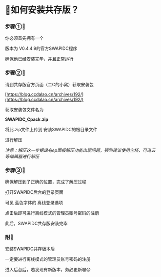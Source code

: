 # 🎈如何安装共存版？



### 步骤①🌸

你必须首先拥有一个

版本为 V0.4.4.9的官方SWAPIDC程序

确保他已经安装完毕，并且正常运行



### 步骤②🌸

请到共存版官方页面（二C的小窝）获取安装包

[https://blog.ccdalao.cn/archives/192/](https://blog.ccdalao.cn/archives/192/)

获取安装包文件名为

**SWAPIDC_Cpack.zip**

将此.zip文件上传到 安装SWAPIDC的根目录文件

进行解压

*注意：解压这一步据说有ep面板解压功能出现问题，强烈建议使用宝塔，可道云等编辑器进行解压*



### 步骤③🌸

确保解压到了正确的位置，完成了解压过程

打开SWAPIDC后台的登录页面

可见  蓝色字体的  离线登录选项

点击后即可进行离线模式的管理员账号密码的注册



此后，SWAPIDC共存版安装完毕



### 附🌸

安装SWAPIDC共存版本后

一定要进行离线模式的管理员账号密码的注册

进入后台后，若发现有新版本，务必更新喔😊

